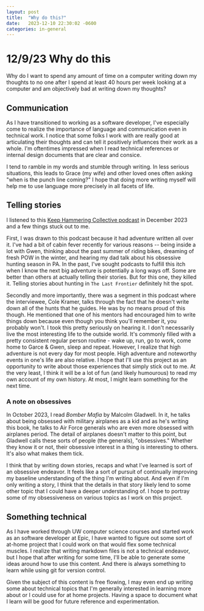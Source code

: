 ```yaml
---
layout: post
title:  "Why do this?"
date:   2023-12-10 22:30:02 -0600
categories: in-general
---
```


# 12/9/23 Why do this 
Why do I want to spend any amount of time on a computer writing down
my thoughts to no one after I spend at least 40 hours per week looking 
at a computer and am objectively bad at writing down my thoughts? 

## Communication
As I have transitioned to working as a software developer, I've especially
come to realize the importance of language and communication even in
technical work. I notice that some folks I work with are
really good at articulating their thoughts and can tell it positively 
influences their work as a whole. I'm oftentimes impressed
when I read technical references or internal design documents 
that are clear and consice. 

I tend to ramble in my words and stumble through writing. In less 
serious situations, this leads to Grace (my wife) and other loved
ones often asking "when is the punch line coming?"  I hope
that doing more writing myself will help me to use language
more precisely in all facets of life.  

## Telling stories
I listened to this [Keep Hammering Collective podcast] in December 2023
and a few things stuck out to me. 

First, I was drawn to this podcast
because it had adventure written all over it. I've had a bit of cabin
fever recently for various reasons -- being inside a lot with Gwen,
thinking about the past summer of riding bikes, dreaming of fresh POW
in the winter, and hearing my dad talk about his obsessive hunting season 
in PA. In the past, I've sought podcasts to fulfill this itch when I know
the next big adventure is potentially a long ways off. Some are better than
others at actually telling their stories. But for this one, they killed it.
Telling stories about hunting in `The Last Frontier` definitely hit the spot.

Secondly and more importantly,
there was a segment in this podcast where the interviewee, Cole Kramer, 
talks through the fact that he doesn't write down all of the hunts that he guides. 
He was by no means proud of this though. He mentioned that one of his mentors 
had encouraged him to write things down because even though you think you'll
remember it, you probably won't. I took this pretty seriously on hearing it.
I don't necessarily live the most interesting life to the outside world. It's 
commonly filled with a pretty consistent regular person routine - wake up, 
run, go to work, come home to Garce & Gwen, sleep and repeat. However, I realize that
high adventure is not every day for most people. High adventure and noteworthy
events in one's life are also relative. I hope that I'll use this project as 
an opportunity to write about those experiences that simply stick out to me.
At the very least, I think it will be a lot of fun (and likely humourous) to read 
my own account of my own history. At most, I might learn something for the
next time.

### A note on obsessives 
In October 2023, I read *Bomber Mafia* by Malcolm Gladwell. In it, he talks
about being obsessed with military airplanes as a kid and as
he's writing this book, he talks to Air Force generals who are even more obsessed with
airplanes period. The detail of airplanes doesn't matter to this point, but Gladwell
calls these sorts of people (the generals), "obsessives." Whether they know it or not,
their obsessive interest in a thing is interesting to others. It's also what makes them tick.  

I think that by writing down stories, recaps and what I've learned is sort of 
an obsessive endeavor. It feels like a sort of pursuit of continually improving my
baseline understanding of the thing I'm writing about. And even if I'm only writing
a story, I think that the details in that story likely lend to some other topic that
I could have a deeper understanding of. I hope to portray some of my obsessiveness on
various topics as I work on this project. 

## Something technical
As I have worked through UW computer science courses and started work 
as an software developer at Epic, I have wanted to figure out some sort of at-home project
that I could work on that would flex some technical muscles. I realize that writing markdown
files is not a technical endeavor, but I hope that after writing for some time,
 I'll be able to generate some ideas around how to use this content. And there is
always something to learn while using git for version control. 

Given the subject of this content is free flowing, I may even end up writing some
about technical topics that I'm generally interested in learning more about or 
I could use for at home projects. Having a space to document what
I learn will be good for future reference and experimentation.


[Keep Hammering Collective podcast]: https://www.youtube.com/watch?v=RF5JQXG7-3g